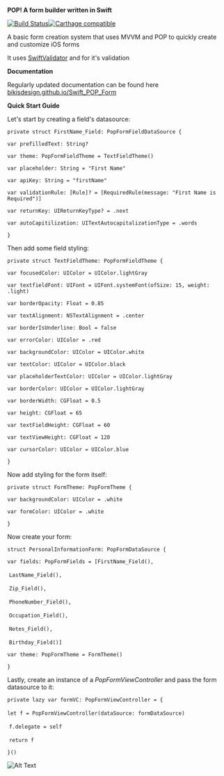 **POP! A form builder written in Swift**

[![Build Status](https://travis-ci.com/bikisDesign/Swift_POP_Form.svg?branch=master)](https://travis-ci.com/bikisDesign/Swift_POP_Form)[![Carthage compatible](https://img.shields.io/badge/Carthage-compatible-4BC51D.svg?style=flat)](https://github.com/Carthage/Carthage)

A basic form creation system that uses MVVM and POP to quickly create and customize iOS forms

It uses [SwiftValidator](https://github.com/SwiftValidatorCommunity/SwiftValidator) and for it's validation

**Documentation** 

Regularly updated documentation can be found here [bikisdesign.github.io/Swift_POP_Form](https://bikisdesign.github.io/Swift_POP_Form/)

**Quick Start Guide**

Let's start by creating a field's datasource:

`private struct FirstName_Field: PopFormFieldDataSource {`

  `var prefilledText: String?`

  `var theme: PopFormFieldTheme = TextFieldTheme()`

  `var placeholder: String = "First Name"`

  `var apiKey: String = "firstName"`

  `var validationRule: [Rule]? = [RequiredRule(message: "First Name is Required")]`

  `var returnKey: UIReturnKeyType? = .next`

  `var autoCapitilization: UITextAutocapitalizationType = .words`

`}`

Then add some field styling:

`private struct TextFieldTheme: PopFormFieldTheme {`

  `var focusedColor: UIColor = UIColor.lightGray`

  `var textfieldFont: UIFont = UIFont.systemFont(ofSize: 15, weight: .light)`

  `var borderOpacity: Float = 0.85`

  `var textAlignment: NSTextAlignment = .center`

  `var borderIsUnderline: Bool = false`

  `var errorColor: UIColor = .red`

  `var backgroundColor: UIColor = UIColor.white`

  `var textColor: UIColor = UIColor.black`

  `var placeholderTextColor: UIColor = UIColor.lightGray`

  `var borderColor: UIColor = UIColor.lightGray`

  `var borderWidth: CGFloat = 0.5`

  `var height: CGFloat = 65`

  `var textFieldHeight: CGFloat = 60`

  `var textViewHeight: CGFloat = 120`

  `var cursorColor: UIColor = UIColor.blue`

`}`

Now add styling for the form itself:

`private struct FormTheme: PopFormTheme {`

  `var backgroundColor: UIColor = .white`

  `var formColor: UIColor = .white`

`}`



Now create your form:

`struct PersonalInformationForm: PopFormDataSource {`

  `var fields: PopFormFields = [FirstName_Field(),`

​                               `LastName_Field(),`

​                               `Zip_Field(),`

​                               `PhoneNumber_Field(),`

​                               `Occupation_Field(),`

​                               `Notes_Field(),`

​                               `Birthday_Field()]`

  `var theme: PopFormTheme = FormTheme()`

`}`



Lastly, create an instance of a *PopFormViewController* and pass the form datasource to it:

  `private lazy var formVC: PopFormViewController = {`

​    `let f = PopFormViewController(dataSource: formDataSource)`

​    `f.delegate = self`

​    `return f`

  `}()`

![Alt Text](https://raw.githubusercontent.com/bikisDesign/Swift_POP_Form/master/demo/popFormDemo.gif)




